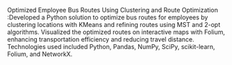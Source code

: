 Optimized Employee Bus Routes Using Clustering and Route
Optimization :Developed a Python solution to optimize bus routes
for employees by clustering locations with KMeans and refining
routes using MST and 2-opt algorithms. Visualized the optimized
routes on interactive maps with Folium, enhancing transportation
efficiency and reducing travel distance. Technologies used
included Python, Pandas, NumPy, SciPy, scikit-learn, Folium, and
NetworkX.
